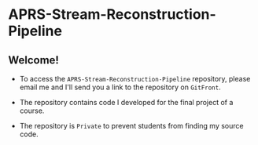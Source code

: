 # APRS-Stream-Reconstruction-Pipeline

## Welcome! 

- To access the `APRS-Stream-Reconstruction-Pipeline` repository, please email me and I'll send you a link to the repository on `GitFront`.

- The repository contains code I developed for the final project of a course.

- The repository is `Private` to prevent students from finding my source code.

